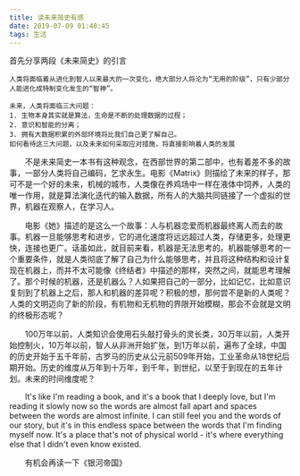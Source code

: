 ```yaml
---
title: 读未来简史有感
date: 2019-07-09 01:40:45
tags: 生活
---
```


首先分享两段《未来简史》的引言

```
人类将面临着从进化到智人以来最大的一次变化，绝大部分人将沦为“无用的阶级”，只有少部分人能进化成特制变化发生的“智神”。
```
```
未来，人类将面临三大问题：
1. 生物本身其实就是算法，生命是不断的处理数据的过程；
2. 意识和智能的分离；
3. 拥有大数据积累的外部环境将比我们自己更了解自己。
如何看待这三大问题，以及未来如何采取应对措施，将直接影响着人类的发展
```
&emsp;&emsp;不是未来简史一本书有这种观念，在西部世界的第二部中，也有着差不多的故事，一部分人类将自己编码，乞求永生。电影《Matrix》则描绘了未来的样子，那可不是一个好的未来，机械的城市，人类像在养鸡场中一样在液体中饲养，人类的唯一作用，就是算法演化迭代的输入数据，所有人的大脑共同链接了一个虚拟的世界，机器在观察人，在学习人。

&emsp;&emsp;电影《她》描述的是这么一个故事：人与机器恋爱而机器最终离人而去的故事。机器一旦能够思考和进步，它的进化速度将远远超过人类，存储更多，处理更快，连接也更广。话虽如此，就目前来看，机器是无法思考的。机器能够思考的一个重要条件，就是人类彻底了解了自己为什么能够思考，并且将这种结构和设计复现在机器上，而并不太可能像《终结者》中描述的那样，突然之间，就能思考理解了。那个时候的机器，还是机器么？人如果把自己的一部分，比如记忆，比如意识复刻到了机器上之后，那人和机器的差异呢？积极的想，那何尝不是新的人类呢？人类的文明迈向了新的阶段，有机物和无机物的界限开始模糊，那会不会就是文明的终极形态呢？

&emsp;&emsp;100万年以前，人类知识会使用石头敲打骨头的灵长类，30万年以前，人类开始控制火，10万年以前，智人从非洲开始扩张，到1万年以前，遍布了全球，中国的历史开始于五千年前，古罗马的历史从公元前509年开始，工业革命从18世纪后期开始。历史的维度从万年到十万年，到千年，到世纪，以至于到现在的五年计划。未来的时间维度呢？

&emsp;&emsp;It's like I'm reading a book, and it's a book that I deeply love, but I'm reading it slowly now so the words are almost fall apart and spaces between the words are almost infinite. I can still feel you and the words of our story, but it's in this endless space between the words that I'm finding myself now. It's a place that's not of physical world - it's where everything else that I didn't even know existed.

&emsp;&emsp;有机会再读一下《银河帝国》